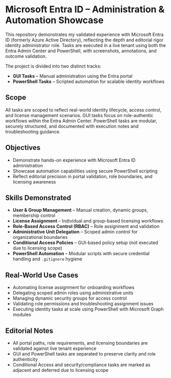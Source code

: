# Microsoft Entra ID – Administration & Automation Showcase

This repository demonstrates my validated experience with Microsoft Entra ID (formerly Azure Active Directory), reflecting the depth and editorial rigor identity administrator role. Tasks are executed in a live tenant using both the Entra Admin Center and PowerShell, with screenshots, annotations, and outcome validation.

The project is divided into two distinct tracks:

- **GUI Tasks** – Manual administration using the Entra portal  
- **PowerShell Tasks** – Scripted automation for scalable identity workflows

## Scope

All tasks are scoped to reflect real-world identity lifecycle, access control, and license management scenarios. GUI tasks focus on role-authentic workflows within the Entra Admin Center. PowerShell tasks are modular, securely structured, and documented with execution notes and troubleshooting guidance.

## Objectives

- Demonstrate hands-on experience with Microsoft Entra ID administration  
- Showcase automation capabilities using secure PowerShell scripting  
- Reflect editorial precision in portal validation, role boundaries, and licensing awareness

## Skills Demonstrated

- **User & Group Management** – Manual creation, dynamic groups, membership control  
- **License Assignment** – Individual and group-based licensing workflows  
- **Role-Based Access Control (RBAC)** – Role assignment and validation  
- **Administrative Unit Delegation** – Scoped admin control for organizational boundaries  
- **Conditional Access Policies** – GUI-based policy setup (not executed due to licensing scope)  
- **PowerShell Automation** – Modular scripts with secure credential handling and `.gitignore` hygiene

## Real-World Use Cases

- Automating license assignment for onboarding workflows  
- Delegating scoped admin roles using administrative units  
- Managing dynamic security groups for access control  
- Validating role permissions and troubleshooting assignment issues  
- Executing identity tasks at scale using PowerShell with Microsoft Graph modules

## Editorial Notes

- All portal paths, role requirements, and licensing boundaries are validated against live tenant experience  
- GUI and PowerShell tasks are separated to preserve clarity and role authenticity  
- Conditional Access and security/compliance tasks are marked as adjacent and deferred due to licensing scope
